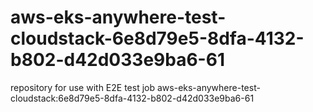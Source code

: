 # aws-eks-anywhere-test-cloudstack-6e8d79e5-8dfa-4132-b802-d42d033e9ba6-61
repository for use with E2E test job aws-eks-anywhere-test-cloudstack:6e8d79e5-8dfa-4132-b802-d42d033e9ba6-61
